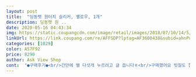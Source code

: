 ```yaml
---
layout: post 
title:  "딩동펫 원터치 슬리커, 옐로우, 1개" 
description: 딩동펫 원 ..
date: 2020-05-16 04:43:34 
img: https://static.coupangcdn.com/image/retail/images/2018/07/10/14/5/6d853c4b-f1e3-4ebe-8183-4196afaee708.jpg 
linkUrl: https://link.coupang.com/re/AFFSDP?lptag=AF3600438&subid=ahnPublicAsk&pageKey=108464134&itemId=328374104&vendorItemId=3805258567&traceid=V0-113-a07abe1a0b07d053 
categories: [1029] 
color: A57F92 
price: 8290 
author: Ask View Shop 
cont:  "●구매후기●<br/>간만에 별 다섯개 누르려고 글 씁니다ㅎ<br/>구매했어요 빗질도 잘되고 좋아요<br/>그리고 버튼을 누르면<br/>기존 빗이 없어져서<br/>기존꺼는 아파서인지 안하려고했는데<br/>끝에 구슬이든 마감처리해주시면 더 굿 일듯 ^^<br/>너무 만족하고 좋아요^^<br/>다들 강아지 털 빗겨보면 아시겠지만<br/>버튼을 누르면 뚜껑이 나오면서<br/>버튼을 누리면 빗날이 들어가 털만 쏙 빠지죠ㅎㅎ<br/>빗는거보다 끼인 털 빼내는게 더 번거롭고 힘들어요<br/>빗이 나와요 빗질을하고는<br/>사용 전에 일단보니<br/>새롭게 구매했어요<br/>생각보다튼튼하네요<br/>수고하세요^^<br/>아 그리고 빗 끝날이 조금 날카로워 보여요<br/>이건 안 아픈지 가만히 있더라고요<br/>이건 억지로 안빼도 깨끗하게 잘 빠져너<br/>일단 상품 내구성은 아직 얼마 사용 안했기에 패스하구요<br/>일단 저희 강아지는<br/>전엔 빗길하고 그 안에 털을 다 뺐는데<br/>진짜 굿입니다<br/>크기는 작은 편은 아닙니다<br/>크기도 크고 코카 키우는데 털이 잘 뭉쳐서<br/>털도 같이 깨끗하게 빠지더라고요<br/>하지만 이제품은 정말 편리해요<br/>" 
---
```

